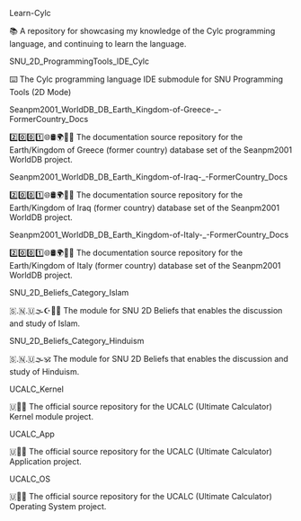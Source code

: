 
Learn-Cylc

📚️ A repository for showcasing my knowledge of the Cylc programming language, and continuing to learn the language. 

SNU_2D_ProgrammingTools_IDE_Cylc

⌨️ The Cylc programming language IDE submodule for SNU Programming Tools (2D Mode)

Seanpm2001_WorldDB_DB_Earth_Kingdom-of-Greece-_-FormerCountry_Docs

2️⃣️0️⃣️0️⃣️1️⃣️🌐️🛢️🌍️🏴️📖️ The documentation source repository for the Earth/Kingdom of Greece (former country) database set of the Seanpm2001 WorldDB project. 

Seanpm2001_WorldDB_DB_Earth_Kingdom-of-Iraq-_-FormerCountry_Docs

2️⃣️0️⃣️0️⃣️1️⃣️🌐️🛢️🌍️🏴️📖️ The documentation source repository for the Earth/Kingdom of Iraq (former country) database set of the Seanpm2001 WorldDB project. 

Seanpm2001_WorldDB_DB_Earth_Kingdom-of-Italy-_-FormerCountry_Docs

2️⃣️0️⃣️0️⃣️1️⃣️🌐️🛢️🌍️🏴️📖️ The documentation source repository for the Earth/Kingdom of Italy (former country) database set of the Seanpm2001 WorldDB project. 

SNU_2D_Beliefs_Category_Islam

🇸.🇳.🇺🌫️☪️🕌️🕋️ The module for SNU 2D Beliefs that enables the discussion and study of Islam.

SNU_2D_Beliefs_Category_Hinduism

🇸.🇳.🇺🌫️🕉️ The module for SNU 2D Beliefs that enables the discussion and study of Hinduism.

UCALC_Kernel

🇺🧮️🔎️ The official source repository for the UCALC (Ultimate Calculator) Kernel module project.

UCALC_App

🇺🧮️🦾️ The official source repository for the UCALC (Ultimate Calculator) Application project.

UCALC_OS

🇺🧮️⚙️ The official source repository for the UCALC (Ultimate Calculator) Operating System project.

